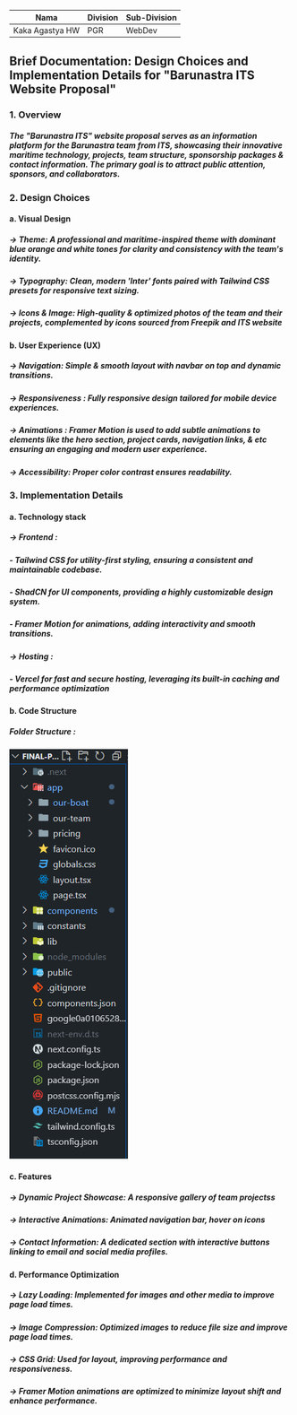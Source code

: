 | Nama  | Division        | Sub-Division  |
| ----- | ---------- | ---------- |
| Kaka Agastya HW   | PGR | WebDev |

## Brief Documentation: Design Choices and Implementation Details for "Barunastra ITS Website Proposal"
### 1. Overview
##### The "Barunastra ITS" website proposal serves as an information platform for the Barunastra team from ITS, showcasing their innovative maritime technology, projects, team structure, sponsorship packages & contact information. The primary goal is to attract public attention, sponsors, and collaborators.

### 2. Design Choices
#### a. Visual Design
##### -> Theme: A professional and maritime-inspired theme with dominant blue orange and white tones for clarity and consistency with the team's identity.
##### -> Typography: Clean, modern 'Inter' fonts paired with Tailwind CSS presets for responsive text sizing.
##### -> Icons & Image: High-quality & optimized photos of the team and their projects, complemented by icons sourced from Freepik and ITS website

#### b. User Experience (UX)
##### -> Navigation: Simple & smooth layout with navbar on top and dynamic transitions.
##### -> Responsiveness : Fully responsive design tailored for mobile device experiences.
##### -> Animations : Framer Motion is used to add subtle animations to elements like the hero section, project cards, navigation links, & etc ensuring an engaging and modern user experience.
##### -> Accessibility: Proper color contrast ensures readability.

### 3. Implementation Details
#### a. Technology stack
##### -> Frontend :
#####     - Tailwind CSS for utility-first styling, ensuring a consistent and maintainable codebase.
#####     - ShadCN for UI components, providing a highly customizable design system.
#####     - Framer Motion for animations, adding interactivity and smooth transitions.
##### -> Hosting :
#####     - Vercel for fast and secure hosting, leveraging its built-in caching and performance optimization

#### b. Code Structure
##### Folder Structure :
![alt text](<public/codestructure.png>)

#### c. Features
##### -> Dynamic Project Showcase: A responsive gallery of team projectss
##### -> Interactive Animations: Animated navigation bar, hover on icons
##### -> Contact Information: A dedicated section with interactive buttons linking to email and social media profiles.

#### d. Performance Optimization
##### -> Lazy Loading: Implemented for images and other media to improve page load times.
##### -> Image Compression: Optimized images to reduce file size and improve page load times.
##### -> CSS Grid: Used for layout, improving performance and responsiveness.
##### -> Framer Motion animations are optimized to minimize layout shift and enhance performance.

